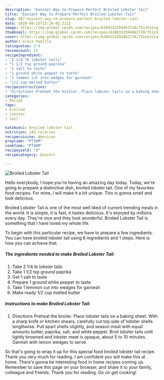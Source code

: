 ```yaml
---
description: "Easiest Way to Prepare Perfect Broiled Lobster Tail"
title: "Easiest Way to Prepare Perfect Broiled Lobster Tail"
slug: 887-easiest-way-to-prepare-perfect-broiled-lobster-tail
date: 2020-08-25T13:29:03.211Z
image: https://img-global.cpcdn.com/recipes/6388332594462720/751x532cq70/broiled-lobster-tail-recipe-main-photo.jpg
thumbnail: https://img-global.cpcdn.com/recipes/6388332594462720/751x532cq70/broiled-lobster-tail-recipe-main-photo.jpg
cover: https://img-global.cpcdn.com/recipes/6388332594462720/751x532cq70/broiled-lobster-tail-recipe-main-photo.jpg
author: Grace Padilla
ratingvalue: 3.9
reviewcount: 14
recipeingredient:
- "2 1/4 lb lobster tails"
- "1 1/2 tsp ground paprika"
- "1 salt to taste"
- "1 ground white pepper to taste"
- "1 lemmon cut into wedges for garnesh"
- "1/2 cup melted butter"
recipeinstructions:
- "Directions Preheat the broiler. Place lobster tails on a baking sheet. With a sharp knife or kitchen shears, carefully cut top side of lobster shells lengthwise. Pull apart shells slightly, and season meat with equal amounts butter, paprika, salt, and white pepper. Broil lobster tails until lightly browned and lobster meat is opaque, about 5 to 10 minutes. Garnish with lemon wedges to serve."
categories:
- Recipe
tags:
- broiled
- lobster
- tail

katakunci: broiled lobster tail 
nutrition: 145 calories
recipecuisine: American
preptime: "PT36M"
cooktime: "PT40M"
recipeyield: "3"
recipecategory: Dessert

---
```



![Broiled Lobster Tail](https://img-global.cpcdn.com/recipes/6388332594462720/751x532cq70/broiled-lobster-tail-recipe-main-photo.jpg)

Hello everybody, I hope you're having an amazing day today. Today, we're going to prepare a distinctive dish, broiled lobster tail. One of my favorites food recipes. For mine, I will make it a bit unique. This is gonna smell and look delicious.



Broiled Lobster Tail is one of the most well liked of current trending meals in the world. It is simple, it is fast, it tastes delicious. It's enjoyed by millions every day. They're nice and they look wonderful. Broiled Lobster Tail is something that I have loved my whole life.


To begin with this particular recipe, we have to prepare a few ingredients. You can have broiled lobster tail using 6 ingredients and 1 steps. Here is how you can achieve that.

<!--inarticleads1-->

##### The ingredients needed to make Broiled Lobster Tail:

1. Take 2 1/4 lb lobster tails
1. Take 1 1/2 tsp ground paprika
1. Get 1 salt to taste
1. Prepare 1 ground white pepper to taste
1. Take 1 lemmon cut into wedges for garnesh
1. Make ready 1/2 cup melted butter




<!--inarticleads2-->

##### Instructions to make Broiled Lobster Tail:

1. Directions Preheat the broiler. Place lobster tails on a baking sheet. With a sharp knife or kitchen shears, carefully cut top side of lobster shells lengthwise. Pull apart shells slightly, and season meat with equal amounts butter, paprika, salt, and white pepper. Broil lobster tails until lightly browned and lobster meat is opaque, about 5 to 10 minutes. Garnish with lemon wedges to serve.




So that's going to wrap it up for this special food broiled lobster tail recipe. Thank you very much for reading. I am confident you will make this at home. There's gonna be interesting food in home recipes coming up. Remember to save this page on your browser, and share it to your family, colleague and friends. Thank you for reading. Go on get cooking!
